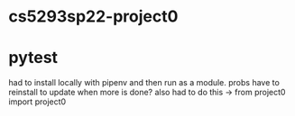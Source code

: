 # cs5293sp22-project0

# pytest
had to install locally with pipenv and then run as a module. probs have to reinstall to update when more is done?
also had to do this -> from project0 import project0
